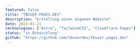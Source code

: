 ```yaml
---
featured: false
title: "TBUSER.PAGES.DEV"
description: "Erstellung einer eigenen Website"
date: 2024-01-21
technologies: ["Astro", "TailwindCSS", "Cloudflare Pages"]
status: "in Entwicklung"
github: "https://github.com/tbuserdev/tbuser.pages.dev"
---
```

